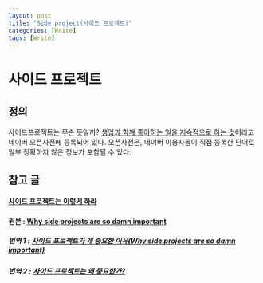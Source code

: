 ```yaml
---
layout: post
title: "Side project(사이드 프로젝트)"
categories: [Write]
tags: [Write]
---
```


# 사이드 프로젝트

## 정의

사이드프로젝트는 무슨 뜻일까? [생업과 함께 좋아하는 일을 지속적으로 하는 것]([https://ko.dict.naver.com/#/search?query=%EC%82%AC%EC%9D%B4%EB%93%9C%ED%94%84%EB%A1%9C%EC%A0%9D%ED%8A%B8&range=all](https://ko.dict.naver.com/#/search?query=사이드프로젝트&range=all))이라고 네이버 오픈사전에 등록되어 있다. 오픈사전은,  네이버 이용자들이 직접 등록한 단어로 일부 정확하지 않은 정보가 포함될 수 있다.

## 참고 글

#### [사이드 프로젝트는 이렇게 하라](https://brunch.co.kr/@lynnata/133)

#### 원본 : [Why side projects are so damn important](https://www.freecodecamp.org/news/why-side-projects-are-so-damn-important-239ba37209e/)

##### 번역 1 : [사이드 프로젝트가 개 중요한 이유(Why side projects are so damn important)]([https://www.vobour.com/%EC%82%AC%EC%9D%B4%EB%93%9C-%ED%94%84%EB%A1%9C%EC%A0%9D%ED%8A%B8%EA%B0%80-%EA%B0%9C-%EC%A4%91%EC%9A%94%ED%95%9C-%EC%9D%B4%EC%9C%A0-why-side-projects-are](https://www.vobour.com/사이드-프로젝트가-개-중요한-이유-why-side-projects-are))

##### 번역 2 : [사이드 프로젝트는 왜 중요한가?](https://seunghyun90.tistory.com/46)